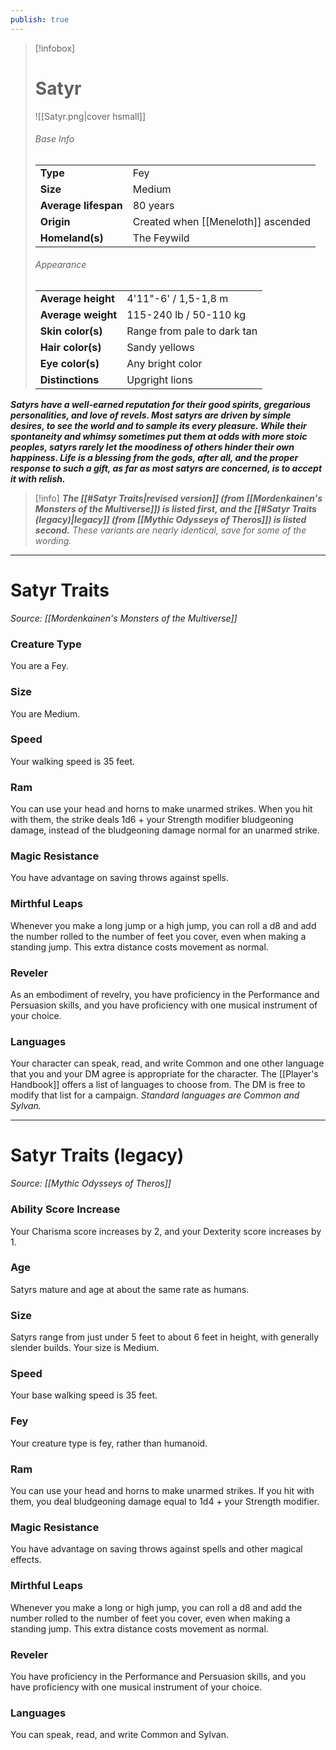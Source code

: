 ```yaml
---
publish: true
---
```

> [!infobox]
> # Satyr
> ![[Satyr.png|cover hsmall]]
> ###### Base Info
> | | |  
> |---|---|  
> | **Type** | Fey |
> | **Size** | Medium |
> | **Average lifespan** | 80 years |
> | **Origin** | Created when [[Meneloth]] ascended |
> | **Homeland(s)** | The Feywild |
> ###### Appearance
> | | |  
> |---|---|  
> | **Average height** | 4'11"-6' / 1,5-1,8 m |
> | **Average weight** | 115-240 lb / 50-110 kg |
> | **Skin color(s)** | Range from pale to dark tan |
> | **Hair color(s)** | Sandy yellows |
> | **Eye color(s)** | Any bright color |
> | **Distinctions** | Upgright lions |

***Satyrs have a well-earned reputation for their good spirits, gregarious personalities, and love of revels. Most satyrs are driven by simple desires, to see the world and to sample its every pleasure. While their spontaneity and whimsy sometimes put them at odds with more stoic peoples, satyrs rarely let the moodiness of others hinder their own happiness. Life is a blessing from the gods, after all, and the proper response to such a gift, as far as most satyrs are concerned, is to accept it with relish.***

> [!info]
> ***The [[#Satyr Traits|revised version]] (from [[Mordenkainen's Monsters of the Multiverse]]) is listed first, and the [[#Satyr Traits (legacy)|legacy]] (from [[Mythic Odysseys of Theros]]) is listed second.***
> *These variants are nearly identical, save for some of the wording.* 

***
# Satyr Traits
*Source: [[Mordenkainen's Monsters of the Multiverse]]*
### Creature Type
You are a Fey.
### Size
You are Medium.
### Speed
Your walking speed is 35 feet.
### Ram
You can use your head and horns to make unarmed strikes. When you hit with them, the strike deals 1d6 + your Strength modifier bludgeoning damage, instead of the bludgeoning damage normal for an unarmed strike.
### Magic Resistance
You have advantage on saving throws against spells.
### Mirthful Leaps
Whenever you make a long jump or a high jump, you can roll a d8 and add the number rolled to the number of feet you cover, even when making a standing jump. This extra distance costs movement as normal.
### Reveler
As an embodiment of revelry, you have proficiency in the Performance and Persuasion skills, and you have proficiency with one musical instrument of your choice.
### Languages
Your character can speak, read, and write Common and one other language that you and your DM agree is appropriate for the character. The [[Player's Handbook]] offers a list of languages to choose from. The DM is free to modify that list for a campaign.
*Standard languages are Common and Sylvan.*
***
# Satyr Traits (legacy)
*Source: [[Mythic Odysseys of Theros]]*
### Ability Score Increase
Your Charisma score increases by 2, and your Dexterity score increases by 1.
### Age
Satyrs mature and age at about the same rate as humans.
### Size
Satyrs range from just under 5 feet to about 6 feet in height, with generally slender builds. Your size is Medium.
### Speed
Your base walking speed is 35 feet.
### Fey
Your creature type is fey, rather than humanoid.
### Ram
You can use your head and horns to make unarmed strikes. If you hit with them, you deal bludgeoning damage equal to 1d4 + your Strength modifier.
### Magic Resistance
You have advantage on saving throws against spells and other magical effects.
### Mirthful Leaps
Whenever you make a long or high jump, you can roll a d8 and add the number rolled to the number of feet you cover, even when making a standing jump. This extra distance costs movement as normal.
### Reveler
You have proficiency in the Performance and Persuasion skills, and you have proficiency with one musical instrument of your choice.
### Languages
You can speak, read, and write Common and Sylvan.